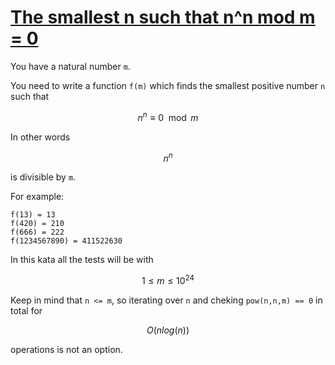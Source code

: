 # [The smallest n such that n^n mod m = 0](https://www.codewars.com/kata/638b4205f418c4ab857f2692)

You have a natural number `m`.

You need to write a function `f(m)` which finds the smallest positive number `n` such that
```math
 n^n\equiv 0 \mod m 
```

In other words
```math
n^n
```
is divisible by `m`.

For example:

```
f(13) = 13
f(420) = 210
f(666) = 222
f(1234567890) = 411522630
```

In this kata all the tests will be with
```math
 1 \leqslant m \leqslant 10^{24} 
```

Keep in mind that `n <= m`, so iterating over `n` and cheking `pow(n,n,m) == 0` in total for 
```math
O(nlog(n))
```
operations is not an option.
